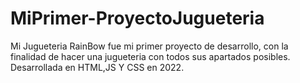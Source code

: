 # MiPrimer-ProyectoJugueteria
Mi Jugueteria RainBow fue mi primer proyecto de desarrollo, con la finalidad de hacer una jugueteria con todos sus apartados posibles.
Desarrollada en HTML,JS Y CSS en 2022.
